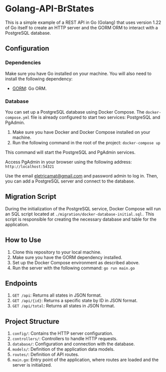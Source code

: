 # Golang-API-BrStates

This is a simple example of a REST API in Go (Golang) that uses version 1.22 of Go itself to create an HTTP server and the GORM ORM to interact with a PostgreSQL database.

## Configuration

### Dependencies
Make sure you have Go installed on your machine. You will also need to install the following dependency:

- [GORM](https://gorm.io/): Go ORM.

### Database
You can set up a PostgreSQL database using Docker Compose. The `docker-compose.yml` file is already configured to start two services: PostgreSQL and PgAdmin.

1. Make sure you have Docker and Docker Compose installed on your machine.
2. Run the following command in the root of the project: `docker-compose up`

This command will start the PostgreSQL and PgAdmin services.

Access PgAdmin in your browser using the following address: `http://localhost:54321`

Use the email eletricamat@gmail.com and password admin to log in. Then, you can add a PostgreSQL server and connect to the database.

## Migration Script

During the initialization of the PostgreSQL service, Docker Compose will run an SQL script located at `./migration/docker-database-initial.sql.` This script is responsible for creating the necessary database and table for the application.

## How to Use

1. Clone this repository to your local machine.
2. Make sure you have the GORM dependency installed.
3. Set up the Docker Compose environment as described above.
4. Run the server with the following command: `go run main.go`

## Endpoints

1. `GET /api`: Returns all states in JSON format.
2. `GET /api/{id}`: Returns a specific state by ID in JSON format.  
3. `GET /api/total`: Returns all states in JSON format.

## Project Structure

1. `config/`: Contains the HTTP server configuration.
2. `controllers/`: Controllers to handle HTTP requests.
3. `database/`: Configuration and connection with the database.
4. `models/`: Definition of the application data models.
5. `routes/`: Definition of API routes.
6. `main.go`: Entry point of the application, where routes are loaded and the server is initialized.

